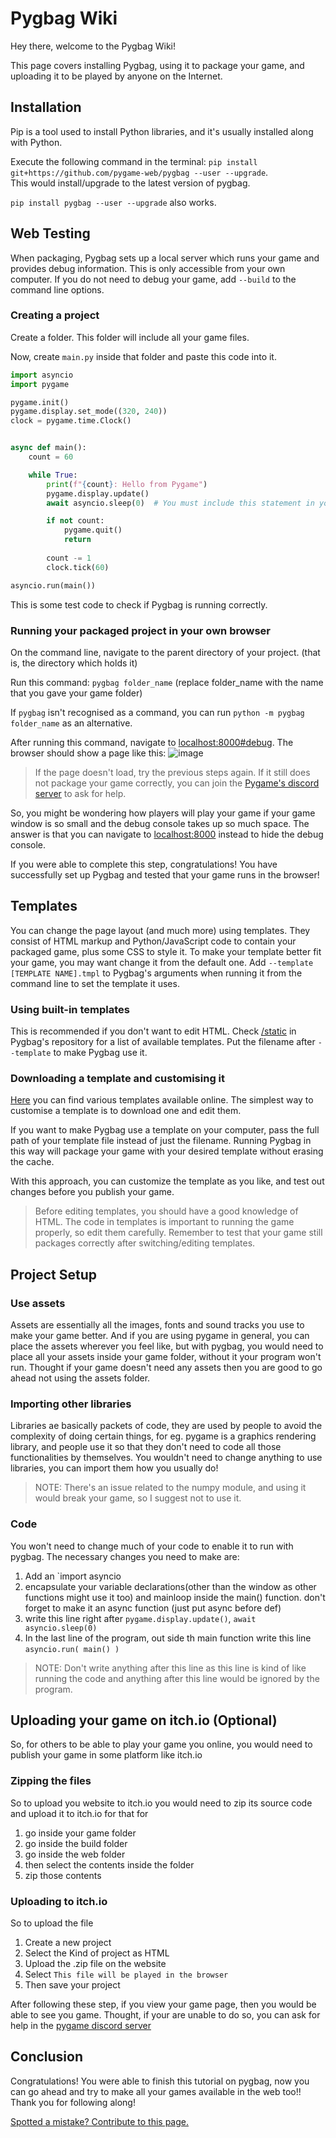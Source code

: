 # Pygbag Wiki
Hey there, welcome to the Pygbag Wiki!

This page covers installing Pygbag, using it to package your game, and uploading it to be played by anyone on the Internet.

## Installation
Pip is a tool used to install Python libraries, and it's usually installed along with Python. 

Execute the following command in the terminal:
`pip install git+https://github.com/pygame-web/pygbag --user --upgrade`.<br>
This would install/upgrade to the latest version of pygbag.

`pip install pygbag --user --upgrade` also works.

## Web Testing
When packaging, Pygbag sets up a local server which runs your game and provides debug information. This is only accessible from your own computer. If you do not need to debug your game, add `--build` to the command line options.

### Creating a project
Create a folder. This folder will include all your game files.

Now, create `main.py` inside that folder and paste this code into it.

```py
import asyncio
import pygame

pygame.init()
pygame.display.set_mode((320, 240))
clock = pygame.time.Clock()


async def main():
    count = 60

    while True:
        print(f"{count}: Hello from Pygame")
        pygame.display.update()
        await asyncio.sleep(0)  # You must include this statement in your main loop. Keep the argument at 0.

        if not count:
            pygame.quit()
            return
        
        count -= 1
        clock.tick(60)

asyncio.run(main())
```
This is some test code to check if Pygbag is running correctly.

### Running your packaged project in your own browser
On the command line, navigate to the parent directory of your project. (that is, the directory which holds it)

Run this command: `pygbag folder_name` (replace folder_name with the name that you gave your game folder)

If `pygbag` isn't recognised as a command, you can run `python -m pygbag folder_name` as an alternative.

After running this command, navigate to [localhost:8000#debug](https://localhost:8000#debug). The browser should show a page like this: 
![image](https://user-images.githubusercontent.com/78538391/169882643-a93622e2-99fe-4f71-90ed-017ab2da51c6.png)
> If the page doesn't load, try the previous steps again. If it still does not package your game correctly, you can join the [Pygame's discord server](https://discord.gg/653AkjMd) to ask for help.

So, you might be wondering how players will play your game if your game window is so small and the debug console takes up so much space. The answer is that you can navigate to [localhost:8000](https://localhost:8000/) instead to hide the debug console.

If you were able to complete this step, congratulations! You have successfully set up Pygbag and tested that your game runs in the browser!

## Templates
You can change the page layout (and much more) using templates. They consist of HTML markup and Python/JavaScript code to contain your packaged game, plus some CSS to style it. To make your template better fit your game, you may want change it from the default one. Add `--template [TEMPLATE NAME].tmpl` to Pygbag's arguments when running it from the command line to set the template it uses.

### Using built-in templates
This is recommended if you don't want to edit HTML. Check [/static](https://github.com/pygame-web/pygbag/tree/main/static) in Pygbag's repository for a list of available templates. Put the filename after `--template` to make Pygbag use it. <!--Not sure where the templates are hosted exactly, made my best guess. Correct me if I'm wrong.-->

### Downloading a template and customising it
[Here](https://github.com/pygame-web/pygbag/tree/main/static) you can find various templates available online. The simplest way to customise a template is to download one and edit them.

If you want to make Pygbag use a template on your computer, pass the full path of your template file instead of just the filename. Running Pygbag in this way will package your game with your desired template without erasing the cache.

With this approach, you can customize the template as you like, and test out changes before you publish your game. 

> Before editing templates, you should have a good knowledge of HTML. The code in templates is important to running the game properly, so edit them carefully. Remember to test that your game still packages correctly after switching/editing templates.

## Project Setup

### Use assets
Assets are essentially all the images, fonts and sound tracks you use to make your game better. And if you are using pygame in general, you can place the assets wherever you feel like, but with pygbag, you would need to place all your assets inside your game folder, without it your program won't run. Thought if your game doesn't need any assets then you are good to go ahead not using the assets folder.

### Importing other libraries
Libraries ae basically packets of code, they are used by people to avoid the complexity of doing certain things, for eg. pygame is a graphics rendering library, and people use it so that they don't need to code all those functionalities by themselves. You wouldn't need to change anything to use libraries, you can import them how you usually do!

>NOTE: There's an issue related to the numpy module, and using it would break your game, so I suggest not to use it.

### Code
You won't need to change much of your code to enable it to run with pygbag.
The necessary changes you need to make are: 
1. Add an `import asyncio
2. encapsulate your variable declarations(other than the window as other functions might use it too) and mainloop inside the main() function. don't forget to make it an async function (just put async before def)
3. write this line right after `pygame.display.update()`, `await asyncio.sleep(0)`
4. In the last line of the program, out side th main function write this line `asyncio.run( main() )`
> NOTE: Don't write anything after this line as this line is kind of like running the code and anything after this line would be ignored by the program.

## Uploading your game on itch.io (Optional)
So, for others to be able to play your game you online, you would need to publish your game in some platform like itch.io

### Zipping the files
So to upload you website to itch.io you would need to zip its source code and upload it to itch.io
for that for
1. go inside your game folder
2. go inside the build folder
3. go inside the web folder
4. then select the contents inside the folder
5. zip those contents

### Uploading to itch.io
So to upload the file
1. Create a new project
2. Select the Kind of project as HTML
3. Upload the .zip file on the website
4. Select `This file will be played in the browser`
5. Then save your project

After following these step, if you view your game page, then you would be able to see you game.
Thought, if your are unable to do so, you can ask for help in the [pygame discord server](https://discord.gg/s6Hhrh77aq)

## Conclusion
Congratulations! You were able to finish this tutorial on pygbag, now you can go ahead and try to make all your games available in the web too!!<br>
Thank you for following along!

[Spotted a mistake? Contribute to this page.](https://github.com/pygame-web/pygame-web.github.io/edit/main/wiki/pygbag/README.md)
